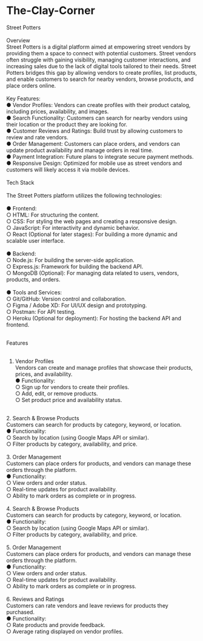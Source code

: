 # The-Clay-Corner
Street Potters <br>
 <br>
Overview <br> 
Street Potters is a digital platform aimed at empowering street vendors by providing them a 
space to connect with potential customers. Street vendors often struggle with gaining visibility, 
managing customer interactions, and increasing sales due to the lack of digital tools tailored to 
their needs. Street Potters bridges this gap by allowing vendors to create profiles, list products, 
and enable customers to search for nearby vendors, browse products, and place orders online.<br> 
<br>
Key Features: <br> 
● Vendor Profiles: Vendors can create profiles with their product catalog, including prices, 
availability, and images. <br> 
● Search Functionality: Customers can search for nearby vendors using their location or 
the product they are looking for. <br> 
● Customer Reviews and Ratings: Build trust by allowing customers to review and rate 
vendors. <br> 
● Order Management: Customers can place orders, and vendors can update product 
availability and manage orders in real time.<br>
● Payment Integration: Future plans to integrate secure payment methods. <br> 
● Responsive Design: Optimized for mobile use as street vendors and customers will 
likely access it via mobile devices. <br> 
<br>
Tech Stack <br>
<br>
The Street Potters platform utilizes the following technologies: <br>
<br>
● Frontend: <br>
○ HTML: For structuring the content. <br>
○ CSS: For styling the web pages and creating a responsive design. <br>
○ JavaScript: For interactivity and dynamic behavior. <br>
○ React (Optional for later stages): For building a more dynamic and scalable user 
interface. <br>
<br>
● Backend: <br>
○ Node.js: For building the server-side application. <br>
○ Express.js: Framework for building the backend API. <br>
○ MongoDB (Optional): For managing data related to users, vendors, products, 
and orders. <br>
<br>
● Tools and Services: <br>
○ Git/GitHub: Version control and collaboration. <br>
○ Figma / Adobe XD: For UI/UX design and prototyping. <br>
○ Postman: For API testing. <br>
○ Heroku (Optional for deployment): For hosting the backend API and frontend. <br>
<br>

Features <br>
<br>
1. Vendor Profiles <br>
Vendors can create and manage profiles that showcase their products, prices, and availability. <br>
● Functionality: <br>
○ Sign up for vendors to create their profiles. <br>
○ Add, edit, or remove products. <br>
○ Set product price and availability status. <br>
<br>
2. Search & Browse Products <br>
Customers can search for products by category, keyword, or location. <br>
● Functionality: <br>
○ Search by location (using Google Maps API or similar). <br>
○ Filter products by category, availability, and price. <br>
<br>
3. Order Management <br>
Customers can place orders for products, and vendors can manage these orders through the 
platform. <br>
● Functionality: <br>
○ View orders and order status. <br>
○ Real-time updates for product availability. <br>
○ Ability to mark orders as complete or in progress. <br>
<br>
4. Search & Browse Products <br>
Customers can search for products by category, keyword, or location. <br>
● Functionality: <br>
○ Search by location (using Google Maps API or similar). <br>
○ Filter products by category, availability, and price. <br>
<br>
5. Order Management <br>
Customers can place orders for products, and vendors can manage these orders through the 
platform. <br>
● Functionality: <br>
○ View orders and order status. <br>
○ Real-time updates for product availability. <br>
○ Ability to mark orders as complete or in progress. <br>
<br>
6. Reviews and Ratings <br>
Customers can rate vendors and leave reviews for products they purchased. <br>
● Functionality: <br>
○ Rate products and provide feedback. <br>
○ Average rating displayed on vendor profiles. <br>
